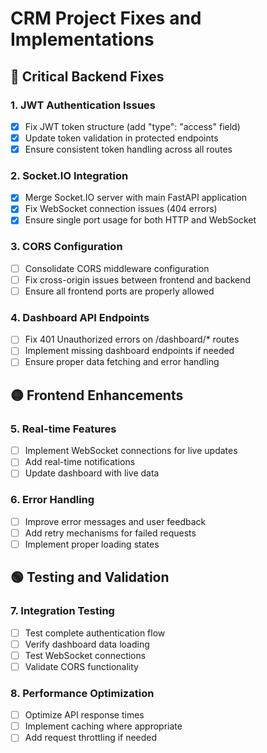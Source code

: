 # CRM Project Fixes and Implementations

## 🔴 Critical Backend Fixes

### 1. JWT Authentication Issues
- [x] Fix JWT token structure (add "type": "access" field)
- [x] Update token validation in protected endpoints
- [x] Ensure consistent token handling across all routes

### 2. Socket.IO Integration
- [x] Merge Socket.IO server with main FastAPI application
- [x] Fix WebSocket connection issues (404 errors)
- [x] Ensure single port usage for both HTTP and WebSocket

### 3. CORS Configuration
- [ ] Consolidate CORS middleware configuration
- [ ] Fix cross-origin issues between frontend and backend
- [ ] Ensure all frontend ports are properly allowed

### 4. Dashboard API Endpoints
- [ ] Fix 401 Unauthorized errors on /dashboard/* routes
- [ ] Implement missing dashboard endpoints if needed
- [ ] Ensure proper data fetching and error handling

## 🟡 Frontend Enhancements

### 5. Real-time Features
- [ ] Implement WebSocket connections for live updates
- [ ] Add real-time notifications
- [ ] Update dashboard with live data

### 6. Error Handling
- [ ] Improve error messages and user feedback
- [ ] Add retry mechanisms for failed requests
- [ ] Implement proper loading states

## 🟢 Testing and Validation

### 7. Integration Testing
- [ ] Test complete authentication flow
- [ ] Verify dashboard data loading
- [ ] Test WebSocket connections
- [ ] Validate CORS functionality

### 8. Performance Optimization
- [ ] Optimize API response times
- [ ] Implement caching where appropriate
- [ ] Add request throttling if needed
